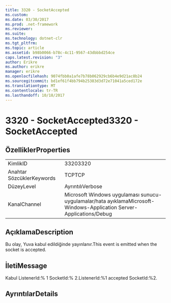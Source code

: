 ```yaml
---
title: 3320 - SocketAccepted
ms.custom: 
ms.date: 03/30/2017
ms.prod: .net-framework
ms.reviewer: 
ms.suite: 
ms.technology: dotnet-clr
ms.tgt_pltfrm: 
ms.topic: article
ms.assetid: b98b0066-b78c-4c11-9567-43dbbbd254ce
caps.latest.revision: "3"
author: Erikre
ms.author: erikre
manager: erikre
ms.openlocfilehash: 9074fbb0a1afe7b78b062929cb6b4e9d21ac8b24
ms.sourcegitcommit: bd1ef61f4bb794b25383d3d72e71041a5ced172e
ms.translationtype: MT
ms.contentlocale: tr-TR
ms.lasthandoff: 10/18/2017
---
```

# <a name="3320---socketaccepted"></a><span data-ttu-id="bf226-102">3320 - SocketAccepted</span><span class="sxs-lookup"><span data-stu-id="bf226-102">3320 - SocketAccepted</span></span>
## <a name="properties"></a><span data-ttu-id="bf226-103">Özellikler</span><span class="sxs-lookup"><span data-stu-id="bf226-103">Properties</span></span>  
  
|||  
|-|-|  
|<span data-ttu-id="bf226-104">Kimlik</span><span class="sxs-lookup"><span data-stu-id="bf226-104">ID</span></span>|<span data-ttu-id="bf226-105">3320</span><span class="sxs-lookup"><span data-stu-id="bf226-105">3320</span></span>|  
|<span data-ttu-id="bf226-106">Anahtar Sözcükler</span><span class="sxs-lookup"><span data-stu-id="bf226-106">Keywords</span></span>|<span data-ttu-id="bf226-107">TCP</span><span class="sxs-lookup"><span data-stu-id="bf226-107">TCP</span></span>|  
|<span data-ttu-id="bf226-108">Düzey</span><span class="sxs-lookup"><span data-stu-id="bf226-108">Level</span></span>|<span data-ttu-id="bf226-109">Ayrıntılı</span><span class="sxs-lookup"><span data-stu-id="bf226-109">Verbose</span></span>|  
|<span data-ttu-id="bf226-110">Kanal</span><span class="sxs-lookup"><span data-stu-id="bf226-110">Channel</span></span>|<span data-ttu-id="bf226-111">Microsoft Windows uygulaması sunucu-uygulamalar/hata ayıklama</span><span class="sxs-lookup"><span data-stu-id="bf226-111">Microsoft-Windows-Application Server-Applications/Debug</span></span>|  
  
## <a name="description"></a><span data-ttu-id="bf226-112">Açıklama</span><span class="sxs-lookup"><span data-stu-id="bf226-112">Description</span></span>  
 <span data-ttu-id="bf226-113">Bu olay, Yuva kabul edildiğinde yayınlanır.</span><span class="sxs-lookup"><span data-stu-id="bf226-113">This event is emitted when the socket is accepted.</span></span>  
  
## <a name="message"></a><span data-ttu-id="bf226-114">İleti</span><span class="sxs-lookup"><span data-stu-id="bf226-114">Message</span></span>  
 <span data-ttu-id="bf226-115">Kabul ListenerId:% 1 SocketId:% 2.</span><span class="sxs-lookup"><span data-stu-id="bf226-115">ListenerId:%1 accepted SocketId:%2.</span></span>  
  
## <a name="details"></a><span data-ttu-id="bf226-116">Ayrıntılar</span><span class="sxs-lookup"><span data-stu-id="bf226-116">Details</span></span>
